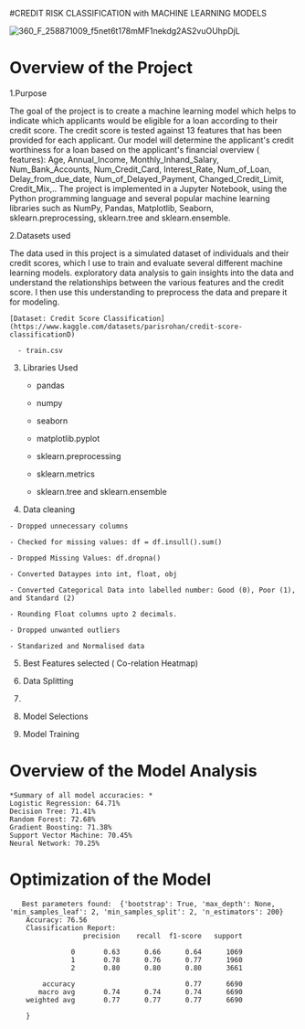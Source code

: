 #CREDIT RISK CLASSIFICATION with MACHINE LEARNING MODELS

![360_F_258871009_f5net6t178mMF1nekdg2AS2vuOUhpDjL](https://github.com/spoudel977/project4/assets/105176210/a2e7f5cc-ee19-417c-8d97-a09e9b321da0)

# Overview of the Project 
1.Purpose   

The goal of the project is to create a machine learning model which helps to indicate which applicants would be eligible for a loan according to their credit score. The credit score is tested against 13 features that has been provided for each applicant. Our model will determine the applicant's credit worthiness for a loan based on the applicant's financial overview ( features): Age, Annual_Income, Monthly_Inhand_Salary, Num_Bank_Accounts, Num_Credit_Card, Interest_Rate, Num_of_Loan, Delay_from_due_date, Num_of_Delayed_Payment, Changed_Credit_Limit, Credit_Mix,.. The project is implemented in a Jupyter Notebook, using the Python programming language and several popular machine learning libraries such as NumPy, Pandas, Matplotlib, Seaborn, sklearn.preprocessing, sklearn.tree and sklearn.ensemble. 

2.Datasets used


The data used in this project is a simulated dataset of individuals and their credit scores, which I use to train and evaluate several different machine learning models.
exploratory data analysis to gain insights into the data and understand the relationships between the various features and the credit score. I then use this understanding to preprocess the data and prepare it for modeling.

    [Dataset: Credit Score Classification](https://www.kaggle.com/datasets/parisrohan/credit-score-classificationD)

      - train.csv

      

   3. Libraries Used 

      - pandas
      
      - numpy
      
      - seaborn
      
      - matplotlib.pyplot
      
      - sklearn.preprocessing
      
      - sklearn.metrics
        
      - sklearn.tree and sklearn.ensemble




                           
   5. Data cleaning
     
    - Dropped unnecessary columns
      
    - Checked for missing values: df = df.insull().sum()
    
    - Dropped Missing Values: df.dropna()
    
    - Converted Dataypes into int, float, obj
    
    - Converted Categorical Data into labelled number: Good (0), Poor (1), and Standard (2)

    - Rounding Float columns upto 2 decimals.

    - Dropped unwanted outliers 

    - Standarized and Normalised data

    

    
   5.  Best Features selected ( Co-relation Heatmap)

      

   7.  Data Splitting
   8. 

      
   9.  Model Selections

   10.  Model Training
      
      
   
   

# Overview of the Model Analysis 
    *Summary of all model accuracies: *
    Logistic Regression: 64.71%
    Decision Tree: 71.41%
    Random Forest: 72.68%
    Gradient Boosting: 71.38%
    Support Vector Machine: 70.45%
    Neural Network: 70.25%
    
    
# Optimization of the Model 
       Best parameters found:  {'bootstrap': True, 'max_depth': None, 'min_samples_leaf': 2, 'min_samples_split': 2, 'n_estimators': 200}
        Accuracy: 76.56
        Classification Report:
                      precision    recall  f1-score   support

                   0       0.63      0.66      0.64      1069
                   1       0.78      0.76      0.77      1960
                   2       0.80      0.80      0.80      3661

            accuracy                           0.77      6690
           macro avg       0.74      0.74      0.74      6690
        weighted avg       0.77      0.77      0.77      6690

        }
        

